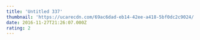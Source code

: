 ```yaml
---
title: 'Untitled 337'
thumbnail: 'https://ucarecdn.com/69ac6dad-eb14-42ee-a418-5bf0dc2c9024/'
date: 2016-11-27T21:26:07.000Z
rating: 2
---
```

